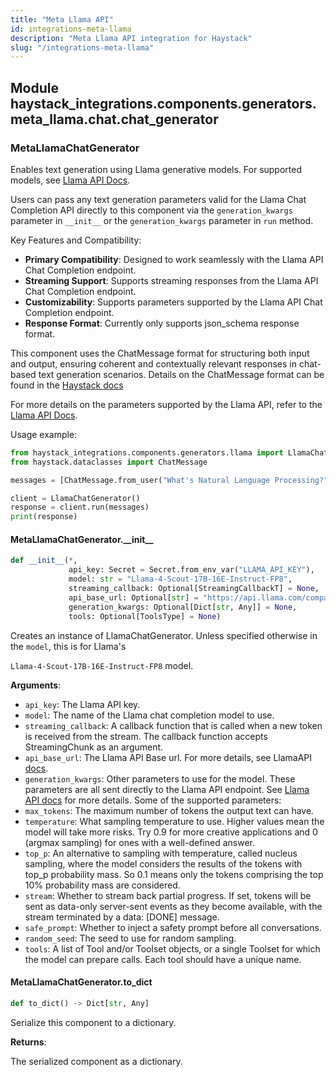 ```yaml
---
title: "Meta Llama API"
id: integrations-meta-llama
description: "Meta Llama API integration for Haystack"
slug: "/integrations-meta-llama"
---
```


<a id="haystack_integrations.components.generators.meta_llama.chat.chat_generator"></a>

## Module haystack\_integrations.components.generators.meta\_llama.chat.chat\_generator

<a id="haystack_integrations.components.generators.meta_llama.chat.chat_generator.MetaLlamaChatGenerator"></a>

### MetaLlamaChatGenerator

Enables text generation using Llama generative models.
For supported models, see [Llama API Docs](https://llama.developer.meta.com/docs/).

Users can pass any text generation parameters valid for the Llama Chat Completion API
directly to this component via the `generation_kwargs` parameter in `__init__` or the `generation_kwargs`
parameter in `run` method.

Key Features and Compatibility:
- **Primary Compatibility**: Designed to work seamlessly with the Llama API Chat Completion endpoint.
- **Streaming Support**: Supports streaming responses from the Llama API Chat Completion endpoint.
- **Customizability**: Supports parameters supported by the Llama API Chat Completion endpoint.
- **Response Format**: Currently only supports json_schema response format.

This component uses the ChatMessage format for structuring both input and output,
ensuring coherent and contextually relevant responses in chat-based text generation scenarios.
Details on the ChatMessage format can be found in the
[Haystack docs](https://docs.haystack.deepset.ai/docs/data-classes#chatmessage)

For more details on the parameters supported by the Llama API, refer to the
[Llama API Docs](https://llama.developer.meta.com/docs/).

Usage example:
```python
from haystack_integrations.components.generators.llama import LlamaChatGenerator
from haystack.dataclasses import ChatMessage

messages = [ChatMessage.from_user("What's Natural Language Processing?")]

client = LlamaChatGenerator()
response = client.run(messages)
print(response)
```

<a id="haystack_integrations.components.generators.meta_llama.chat.chat_generator.MetaLlamaChatGenerator.__init__"></a>

#### MetaLlamaChatGenerator.\_\_init\_\_

```python
def __init__(*,
             api_key: Secret = Secret.from_env_var("LLAMA_API_KEY"),
             model: str = "Llama-4-Scout-17B-16E-Instruct-FP8",
             streaming_callback: Optional[StreamingCallbackT] = None,
             api_base_url: Optional[str] = "https://api.llama.com/compat/v1/",
             generation_kwargs: Optional[Dict[str, Any]] = None,
             tools: Optional[ToolsType] = None)
```

Creates an instance of LlamaChatGenerator. Unless specified otherwise in the `model`, this is for Llama's

`Llama-4-Scout-17B-16E-Instruct-FP8` model.

**Arguments**:

- `api_key`: The Llama API key.
- `model`: The name of the Llama chat completion model to use.
- `streaming_callback`: A callback function that is called when a new token is received from the stream.
The callback function accepts StreamingChunk as an argument.
- `api_base_url`: The Llama API Base url.
For more details, see LlamaAPI [docs](https://llama.developer.meta.com/docs/features/compatibility/).
- `generation_kwargs`: Other parameters to use for the model. These parameters are all sent directly to
the Llama API endpoint. See [Llama API docs](https://llama.developer.meta.com/docs/features/compatibility/)
for more details.
Some of the supported parameters:
- `max_tokens`: The maximum number of tokens the output text can have.
- `temperature`: What sampling temperature to use. Higher values mean the model will take more risks.
    Try 0.9 for more creative applications and 0 (argmax sampling) for ones with a well-defined answer.
- `top_p`: An alternative to sampling with temperature, called nucleus sampling, where the model
    considers the results of the tokens with top_p probability mass. So 0.1 means only the tokens
    comprising the top 10% probability mass are considered.
- `stream`: Whether to stream back partial progress. If set, tokens will be sent as data-only server-sent
    events as they become available, with the stream terminated by a data: [DONE] message.
- `safe_prompt`: Whether to inject a safety prompt before all conversations.
- `random_seed`: The seed to use for random sampling.
- `tools`: A list of Tool and/or Toolset objects, or a single Toolset for which the model can prepare calls.
Each tool should have a unique name.

<a id="haystack_integrations.components.generators.meta_llama.chat.chat_generator.MetaLlamaChatGenerator.to_dict"></a>

#### MetaLlamaChatGenerator.to\_dict

```python
def to_dict() -> Dict[str, Any]
```

Serialize this component to a dictionary.

**Returns**:

The serialized component as a dictionary.

